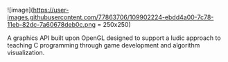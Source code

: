 ![image](https://user-images.githubusercontent.com/77863706/109902224-ebdd4a00-7c78-11eb-82dc-7a60678deb0c.png = 250x250)

A graphics API built upon OpenGL designed to support a ludic approach to teaching C programming through game development and algorithm visualization.

